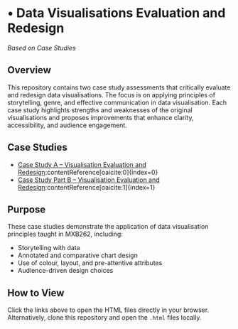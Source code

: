 # • Data Visualisations Evaluation and Redesign  
*Based on Case Studies*

## Overview  
This repository contains two case study assessments that critically evaluate and redesign data visualisations. The focus is on applying principles of storytelling, genre, and effective communication in data visualisation. Each case study highlights strengths and weaknesses of the original visualisations and proposes improvements that enhance clarity, accessibility, and audience engagement.

## Case Studies  
- [Case Study A – Visualisation Evaluation and Redesign](./Case-Study-A--n11688751-.html):contentReference[oaicite:0]{index=0}  
- [Case Study Part B – Visualisation Evaluation and Redesign](./Case-Study-Part-B.html):contentReference[oaicite:1]{index=1}

## Purpose  
These case studies demonstrate the application of data visualisation principles taught in MXB262, including:
- Storytelling with data  
- Annotated and comparative chart design  
- Use of colour, layout, and pre-attentive attributes  
- Audience-driven design choices  

## How to View  
Click the links above to open the HTML files directly in your browser.  
Alternatively, clone this repository and open the `.html` files locally.
